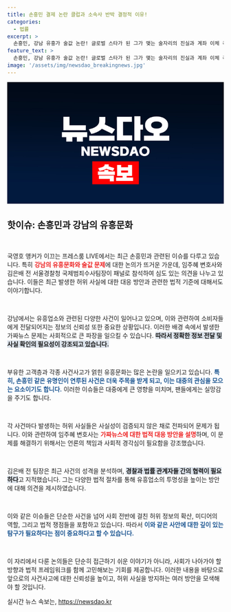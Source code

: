 ```yaml
---
title: 손흥민 결제 논란 클럽과 소속사 반박 결정적 이유!
categories:
  - 법률
excerpt: >
  손흥민, 강남 유흥가 술값 논란! 글로벌 스타가 된 그가 맺는 술자리의 진실과 계좌 이체 극적인 반전이?! 허위사실과의 전쟁에서 밝혀지는 충격적인 이야기! 클릭해 보세요!
feature_text: >
  손흥민, 강남 유흥가 술값 논란! 글로벌 스타가 된 그가 맺는 술자리의 진실과 계좌 이체 극적인 반전이?! 허위사실과의 전쟁에서 밝혀지는 충격적인 이야기! 클릭해 보세요!
image: '/assets/img/newsdao_breakingnews.jpg'
---
```


<p><img src="/assets/img/newsdao_breakingnews.jpg" alt="bookingtag 속보" /></p>

<h2 data-ke-size="size26">핫이슈: 손흥민과 강남의 유흥문화</h2>

<p data-ke-size="size16">&nbsp;</p>

<p>국영호 앵커가 이끄는 프레스룸 LIVE에서는 최근 손흥민과 관련된 이슈를 다루고 있습니다. 특히 <b><span style="color: #ee2323;">강남의 유흥문화와 술값 문제</span></b>에 대한 논의가 뜨거운 가운데, 임주혜 변호사와 김은배 전 서울경찰청 국제범죄수사팀장이 패널로 참석하여 심도 있는 의견을 나누고 있습니다. 이들은 최근 발생한 허위 사실에 대한 대응 방안과 관련한 법적 기준에 대해서도 이야기합니다.</p>

<p data-ke-size="size16">&nbsp;</p>

<p>강남에서는 유흥업소와 관련된 다양한 사건이 일어나고 있으며, 이와 관련하여 소비자들에게 전달되어지는 정보의 신뢰성 또한 중요한 상황입니다. 이러한 배경 속에서 발생한 가짜뉴스 문제는 사회적으로 큰 파장을 일으킬 수 있습니다. <b><span style="background-color: #21538527;">따라서 정확한 정보 전달 및 사실 확인의 필요성이 강조되고 있습니다.</span></b></p>

<p data-ke-size="size16">&nbsp;</p>

<p>부유한 고객층과 각종 사건사고가 얽힌 유흥문화는 많은 논란을 일으키고 있습니다. <b><span style="color: #1a5490;">특히, 손흥민 같은 유명인이 연루된 사건은 더욱 주목을 받게 되고, 이는 대중의 관심을 모으는 요소이기도 합니다.</span></b> 이러한 이슈들은 대중에게 큰 영향을 미치며, 팬들에게는 실망감을 주기도 합니다.</p>

<p data-ke-size="size16">&nbsp;</p>

<p>각 사건마다 발생하는 허위 사실들은 사실성이 검증되지 않은 채로 전파되어 문제가 됩니다. 이와 관련하여 임주혜 변호사는 <b><span style="color: #ee2323;">가짜뉴스에 대한 법적 대응 방안을 설명</span></b>하며, 이 문제를 해결하기 위해서는 언론의 책임과 사회적 경각심이 필요함을 강조했습니다. </p>

<p data-ke-size="size16">&nbsp;</p>

<p>김은배 전 팀장은 최근 사건의 성격을 분석하며, <b><span style="background-color: #21538527;">경찰과 법률 관계자들 간의 협력이 필요하다</span></b>고 지적했습니다. 그는 다양한 법적 절차를 통해 유흥업소의 투명성을 높이는 방안에 대해 의견을 제시하였습니다.</p>

<p data-ke-size="size16">&nbsp;</p>

<p>이와 같은 이슈들은 단순한 사건을 넘어 사회 전반에 걸친 허위 정보의 확산, 미디어의 역할, 그리고 법적 쟁점들을 포함하고 있습니다. 따라서 <b><span style="color: #1a5490;">이와 같은 사안에 대한 깊이 있는 탐구가 필요하다는 점이 중요하다고 할 수 있습니다.</span></b> </p>

<p data-ke-size="size16">&nbsp;</p>

<p>이 자리에서 다룬 논의들은 단순히 접근하기 쉬운 이야기가 아니라, 사회가 나아가야 할 방향과 법적 프레임워크를 함께 고민해보는 기회를 제공합니다. 이러한 내용을 바탕으로 앞으로의 사건사고에 대한 신뢰성을 높이고, 허위 사실을 방지하는 여러 방안을 모색해야 할 것입니다.</p>
실시간 뉴스 속보는, <a href="https://newsdao.kr" rel="dofollow">https://newsdao.kr</a>



